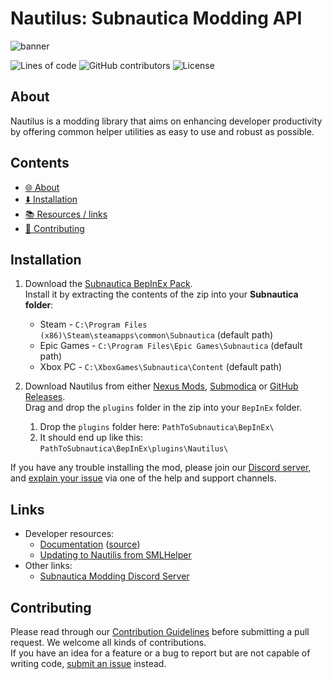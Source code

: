 # Nautilus: Subnautica Modding API

![banner](https://user-images.githubusercontent.com/71298690/233505405-e89fbc70-31c9-45a2-bb31-64e1f498d4a7.png)

![Lines of code](https://img.shields.io/tokei/lines/github/SubnauticaModding/Nautilus?style=flat-square)
![GitHub contributors](https://img.shields.io/github/contributors/SubnauticaModding/Nautilus?style=flat-square)
![License](https://img.shields.io/github/license/SubnauticaModding/Nautilus?style=flat-square)

## About
Nautilus is a modding library that aims on enhancing developer productivity by offering common helper utilities as easy to use and robust as possible.

## Contents
- [🌐 About](#about)
- [⬇️ Installation](#installation)
- [📚 Resources / links](#links)
- [🤝 Contributing](#contributing)

## Installation
1. Download the [Subnautica BepInEx Pack](https://www.nexusmods.com/subnautica/mods/1108).  
   Install it by extracting the contents of the zip into your <b>Subnautica folder</b>:
   - Steam - `C:\Program Files (x86)\Steam\steamapps\common\Subnautica` (default path)
   - Epic Games - `C:\Program Files\Epic Games\Subnautica` (default path)
   - Xbox  PC - `C:\XboxGames\Subnautica\Content` (default path)
   
2. Download Nautilus from either [Nexus Mods](https://www.youtube.com/watch?v=dQw4w9WgXcQ), [Submodica](https://www.youtube.com/watch?v=dQw4w9WgXcQ) or [GitHub Releases](https://www.youtube.com/watch?v=dQw4w9WgXcQ).  
   Drag and drop the `plugins` folder in the zip into your `BepInEx` folder.
   1. Drop the `plugins` folder here: `PathToSubnautica\BepInEx\`
   2. It should end up like this: `PathToSubnautica\BepInEx\plugins\Nautilus\`

If you have any trouble installing the mod, please join our [Discord server](https://discord.gg/UpWuWwq), and <u>explain your issue</u> via one of the help and support channels.

## Links
* Developer resources:
  * [Documentation](https://subnauticamodding.github.io/Nautilus) ([source](https://github.com/SubnauticaModding/Nautilus/tree/docs/Nautilus/Documentation))
  * [Updating to Nautilis from SMLHelper](https://subnauticamodding.github.io/Nautilus/guides/sml2-to-nautilus.html)
* Other links:
  * [Subnautica Modding Discord Server](https://discord.gg/UpWuWwq)

## Contributing
Please read through our [Contribution Guidelines](CONTRIBUTING.md) before submitting a pull request. We welcome all kinds of contributions.  
If you have an idea for a feature or a bug to report but are not capable of writing code, [submit an issue](https://github.com/SubnauticaModding/Nautilus/issues/new) instead.
